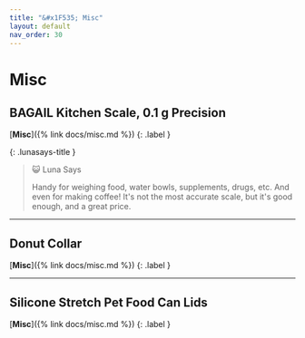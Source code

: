 ```yaml
---
title: "&#x1F535; Misc"
layout: default
nav_order: 30
---
```


# Misc


## BAGAIL Kitchen Scale, 0.1 g Precision

[**Misc**]({% link docs/misc.md %})
{: .label }

{: .lunasays-title }
> &#x1F63A; Luna Says
>
> Handy for weighing food, water bowls, supplements, drugs, etc. And even for making coffee! It's not the most accurate scale, but it's good enough, and a great price.

* * *



## Donut Collar

[**Misc**]({% link docs/misc.md %})
{: .label }

* * *



## Silicone Stretch Pet Food Can Lids

[**Misc**]({% link docs/misc.md %})
{: .label }

<!-- Updated 2024-10-22 23:44:58.896165Z -->
